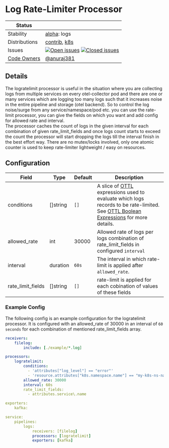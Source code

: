 # Log Rate-Limiter Processor

<!-- status autogenerated section -->
| Status        |           |
| ------------- |-----------|
| Stability     | [alpha]: logs   |
| Distributions | [contrib], [k8s] |
| Issues        | [![Open issues](https://img.shields.io/github/issues-search/open-telemetry/opentelemetry-collector-contrib?query=is%3Aissue%20is%3Aopen%20label%3Aprocessor%2Flogratelimit%20&label=open&color=orange&logo=opentelemetry)](https://github.com/open-telemetry/opentelemetry-collector-contrib/issues?q=is%3Aopen+is%3Aissue+label%3Aprocessor%2Flogratelimit) [![Closed issues](https://img.shields.io/github/issues-search/open-telemetry/opentelemetry-collector-contrib?query=is%3Aissue%20is%3Aclosed%20label%3Aprocessor%2Flogratelimit%20&label=closed&color=blue&logo=opentelemetry)](https://github.com/open-telemetry/opentelemetry-collector-contrib/issues?q=is%3Aclosed+is%3Aissue+label%3Aprocessor%2Flogratelimit) |
| [Code Owners](https://github.com/open-telemetry/opentelemetry-collector-contrib/blob/main/CONTRIBUTING.md#becoming-a-code-owner)    | [@anuraj381](https://www.github.com/anuraj381) |

[alpha]: https://github.com/open-telemetry/opentelemetry-collector/blob/main/docs/component-stability.md#alpha
[contrib]: https://github.com/open-telemetry/opentelemetry-collector-releases/tree/main/distributions/otelcol-contrib
[k8s]: https://github.com/open-telemetry/opentelemetry-collector-releases/tree/main/distributions/otelcol-k8s
<!-- end autogenerated section -->

## Details
The logratelimit processor is useful in the situation where you are collecting logs from multiple services on every otel-collector pod and there 
are one or many services which are logging too many logs such that it increases noise in the entire pipeline and storage (otel backend). So to control 
the log noise/surge from any service/namespace/pod etc. you can use the rate-limit processor, you can give the fields on which you want and add config for 
allowed rate and interval.<br>
The processor caches the count of logs in the given interval for each combination of given rate_limit_fields and once logs count starts to exceed the count 
the processor will start dropping the logs till the interval finish in the best effort way. There are no mutex/locks involved, only one atomic counter is used 
to keep rate-limiter lightweight / easy on resources.

## Configuration
| Field             | Type     | Default | Description                                                                                                                                                                            |
|-------------------|----------|-------|----------------------------------------------------------------------------------------------------------------------------------------------------------------------------------------|
| conditions        | []string | `[]`  | A slice of [OTTL] expressions used to evaluate which logs records to be rate-limited. See [OTTL Boolean Expressions] for more details. |
| allowed_rate      | int      | 30000 | Allowed rate of logs per logs combination of rate_limit_fields in configured `interval`                                                                                                |
| interval          | duration | `60s` | The interval in which rate-limit is applied after `allowed_rate`.                                                                                                                      |
| rate_limit_fields | []string | `[]`  | rate-limit is applied for each cobination of values of these fields                                                                                                                    |

[OTTL]: https://github.com/open-telemetry/opentelemetry-collector-contrib/tree/v0.109.0/pkg/ottl#readme
[OTTL Boolean Expressions]: https://github.com/open-telemetry/opentelemetry-collector-contrib/blob/main/pkg/ottl/LANGUAGE.md#boolean-expressions

### Example Config
The following config is an example configuration for the logratelimit processor. It is configured with an allowed_rate of 30000 in an interval of `60 seconds` for each combination of mentioned rate_limit_fields array.
```yaml
receivers:
    filelog:
        include: [./example/*.log]

processors:
    logratelimit:
        conditions:
          - 'attributes["log_level"] == "error"'
          - 'resource.attributes["k8s.namespace.name"] == "my-k8s-ns-name"'
        allowed_rate: 30000
        interval: 60s
        rate_limit_fields: 
          - attributes.service\.name

exporters:
    kafka:

service:
    pipelines:
        logs:
            receivers: [filelog]
            processors: [logratelimit]
            exporters: [kafka]
```
